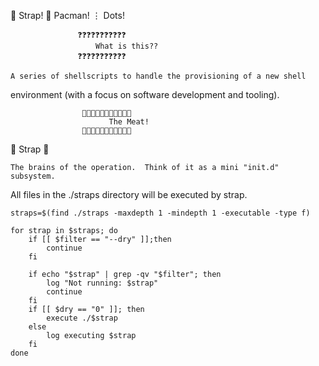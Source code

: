 🚀 Strap! 🎒 Pacman! ⋮ Dots!


                   ❓❓❓❓❓❓❓❓❓❓❓
                       What is this??
                   ❓❓❓❓❓❓❓❓❓❓❓

    A series of shellscripts to handle the provisioning of a new shell
environment (with a focus on software development and tooling).

                    🥩🥩🥩🥩🥩🥩🥩🥩🥩🥩🥩
                          The Meat!
                    🥩🥩🥩🥩🥩🥩🥩🥩🥩🥩🥩
🔫 Strap 🔫

    The brains of the operation.  Think of it as a mini "init.d" subsystem.

All files in the ./straps directory will be executed by strap.


```
straps=$(find ./straps -maxdepth 1 -mindepth 1 -executable -type f)

for strap in $straps; do
	if [[ $filter == "--dry" ]];then
		continue
	fi

	if echo "$strap" | grep -qv "$filter"; then
		log "Not running: $strap"
		continue
	fi
	if [[ $dry == "0" ]]; then 
		execute ./$strap
	else
		log executing $strap
	fi
done

```
